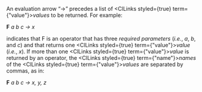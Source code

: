  



An evaluation arrow “→” precedes a list of <ClLinks styled={true} term={"value"}><i>values</i></ClLinks> to be returned. For example: 



**F** *a b c → x* 



indicates that F is an operator that has three *required parameters* (*i.e.*, *a*, *b*, and *c*) and that returns one <ClLinks styled={true} term={"value"}><i>value</i></ClLinks> (*i.e.*, *x*). If more than one <ClLinks styled={true} term={"value"}><i>value</i></ClLinks> is returned by an operator, the <ClLinks styled={true} term={"name"}><i>names</i></ClLinks> of the <ClLinks styled={true} term={"value"}><i>values</i></ClLinks> are separated by commas, as in: 



**F** *a b c → x, y, z* 



